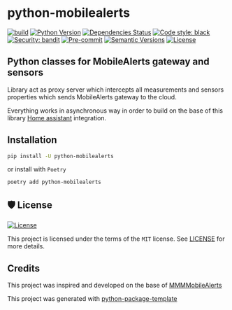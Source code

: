 # python-mobilealerts

[![build](https://github.com/PlusPlus-ua/python-mobilealerts/actions/workflows/build.yml/badge.svg)](https://github.com/PlusPlus-ua/python-mobilealerts/actions/workflows/build.yml) [![Python Version](https://img.shields.io/pypi/pyversions/mobilealerts.svg)](https://pypi.org/project/mobilealerts/) [![Dependencies Status](https://img.shields.io/badge/dependencies-up%20to%20date-brightgreen.svg)](https://github.com/PlusPlus-ua/python-mobilealerts/pulls?utf8=%E2%9C%93&q=is%3Apr%20author%3Aapp%2Fdependabot) [![Code style: black](https://img.shields.io/badge/code%20style-black-000000.svg)](https://github.com/psf/black) [![Security: bandit](https://img.shields.io/badge/security-bandit-green.svg)](https://github.com/PyCQA/bandit) [![Pre-commit](https://img.shields.io/badge/pre--commit-enabled-brightgreen?logo=pre-commit&logoColor=white)](https://github.com/PlusPlus-ua/python-mobilealerts/blob/master/.pre-commit-config.yaml) [![Semantic Versions](https://img.shields.io/badge/%20%20%F0%9F%93%A6%F0%9F%9A%80-semantic--versions-e10079.svg)](https://github.com/PlusPlus-ua/python-mobilealerts/releases) [![License](https://img.shields.io/github/license/PlusPlus-ua/python-mobilealerts)](https://github.com/PlusPlus-ua/python-mobilealerts/blob/master/LICENSE)


## Python classes for MobileAlerts gateway and sensors

Library act as proxy server which intercepts all measurements and sensors properties which sends MobileAlerts gateway to the cloud. 

Everything works in asynchronous way in order to build on the base of this library [Home assistant](https://github.com/home-assistant/core) integration.

## Installation

```bash
pip install -U python-mobilealerts
```

or install with `Poetry`

```bash
poetry add python-mobilealerts
```

## 🛡 License

[![License](https://img.shields.io/github/license/PlusPlus-ua/python-mobilealerts)](https://github.com/PlusPlus-ua/python-mobilealerts/blob/master/LICENSE)

This project is licensed under the terms of the `MIT` license. See [LICENSE](https://github.com/PlusPlus-ua/python-mobilealerts/blob/master/LICENSE) for more details.

## Credits

This project was inspired and developed on the base of [MMMMobileAlerts](https://github.com/sarnau/MMMMobileAlerts)

This project was generated with [python-package-template](https://github.com/TezRomacH/python-package-template)
